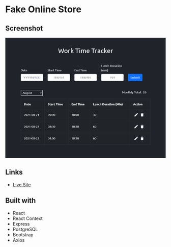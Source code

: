 # Fake Online Store

## Screenshot

![desktop-preview](./desktop-preview.png)

## Links

- [Live Site](https://work-time-tracker55.netlify.com)

## Built with

- React
- React Context
- Express
- PostgreSQL
- Bootstrap
- Axios
